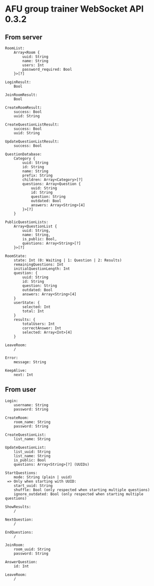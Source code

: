 # AFU group trainer WebSocket API 0.3.2

## From server

    RoomList:
        Array<Room {
            uuid: String
            name: String
            users: Int
            password_required: Bool
        }>[?]
    
    LoginResult:
        Bool
    
    JoinRoomResult:
        Bool
    
    CreateRoomResult:
        success: Bool
        uuid: String
    
    CreateQuestionListResult:
        success: Bool
        uuid: String
    
    UpdateQuestionListResult:
        success: Bool
        
    QuestionDatabase:
        Category {
            uuid: String
            id: String
            name: String
            prefix: String
            children: Array<Category>[?]
            questions: Array<Question {
                uuid: String
                id: String
                question: String
                outdated: Bool
                answers: Array<String>[4]
            }>[?]
        }
        
    PublicQuestionLists:
        Array<QuestionList {
            uuid: String,
            name: String,
            is_public: Bool,
            questions: Array<String>[?]
        }>[?]
    
    RoomState:
        state: Int (0: Waiting | 1: Question | 2: Results)
        remainingQuestions: Int
        initialQuestionLength: Int
        question: {
            uuid: String
            id: String
            question: String
            outdated: Bool
            answers: Array<String>[4]
        }
        userState: {
            selected: Int
            total: Int
        }
        results: {
            totalUsers: Int
            correctAnswer: Int
            selected: Array<Int>[4]
        }
    
    LeaveRoom:
        /
        
    Error:
        message: String
    
    KeepAlive:
        next: Int

## From user

    Login:
        username: String
        password: String
    
    CreateRoom:
        room_name: String
        password: String
    
    CreateQuestionList:
        list_name: String
    
    UpdateQuestionList:
        list_uuid: String
        list_name: String
        is_public: Bool
        questions: Array<String>[?] (UUIDs)
    
    StartQuestions:
        mode: String (plain | uuid)
     => Only when starting with UUID:
        start_uuid: String
        shuffle: Bool (only respected when starting multiple questions)
        ignore_outdated: Bool (only respected when starting multiple questions)
    
    ShowResults:
        /
    
    NextQuestion:
        /
    
    EndQuestions:
        /

    JoinRoom:
        room_uuid: String
        password: String
    
    AnswerQuestion:
        id: Int
    
    LeaveRoom:
        /

